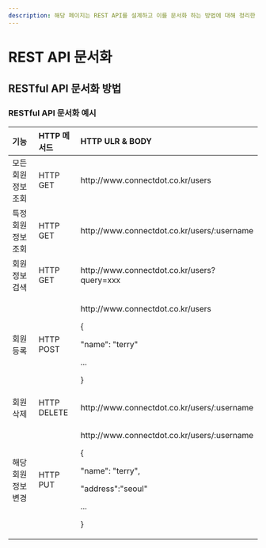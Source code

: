 ```yaml
---
description: 해당 페이지는 REST API를 설계하고 이를 문서화 하는 방법에 대해 정리한 페이지입니다.
---
```


# REST API 문서화

## RESTful API 문서화 방법

### RESTful API 문서화 예시

<table>
  <thead>
    <tr>
      <th style="text-align:left">&#xAE30;&#xB2A5;</th>
      <th style="text-align:left">HTTP &#xBA54;&#xC11C;&#xB4DC;</th>
      <th style="text-align:left">HTTP ULR &amp; BODY</th>
    </tr>
  </thead>
  <tbody>
    <tr>
      <td style="text-align:left">&#xBAA8;&#xB4E0; &#xD68C;&#xC6D0; &#xC815;&#xBCF4; &#xC870;&#xD68C;</td>
      <td
      style="text-align:left">HTTP GET</td>
        <td style="text-align:left">http://www.connectdot.co.kr/users</td>
    </tr>
    <tr>
      <td style="text-align:left">&#xD2B9;&#xC815; &#xD68C;&#xC6D0; &#xC815;&#xBCF4; &#xC870;&#xD68C;</td>
      <td
      style="text-align:left">HTTP GET</td>
        <td style="text-align:left">http://www.connectdot.co.kr/users/:username</td>
    </tr>
    <tr>
      <td style="text-align:left">&#xD68C;&#xC6D0; &#xC815;&#xBCF4; &#xAC80;&#xC0C9;</td>
      <td style="text-align:left">HTTP GET</td>
      <td style="text-align:left">http://www.connectdot.co.kr/users?query=xxx</td>
    </tr>
    <tr>
      <td style="text-align:left">&#xD68C;&#xC6D0; &#xB4F1;&#xB85D;</td>
      <td style="text-align:left">HTTP POST</td>
      <td style="text-align:left">
        <p>http://www.connectdot.co.kr/users</p>
        <p>{</p>
        <p>&quot;name&quot;: &quot;terry&quot;</p>
        <p>...</p>
        <p>}</p>
      </td>
    </tr>
    <tr>
      <td style="text-align:left">&#xD68C;&#xC6D0; &#xC0AD;&#xC81C;</td>
      <td style="text-align:left">HTTP DELETE</td>
      <td style="text-align:left">http://www.connectdot.co.kr/users/:username</td>
    </tr>
    <tr>
      <td style="text-align:left">&#xD574;&#xB2F9; &#xD68C;&#xC6D0; &#xC815;&#xBCF4; &#xBCC0;&#xACBD;</td>
      <td
      style="text-align:left">HTTP PUT</td>
        <td style="text-align:left">
          <p>http://www.connectdot.co.kr/users/:username</p>
          <p>{</p>
          <p>&quot;name&quot;: &quot;terry&quot;,</p>
          <p>&quot;address&quot;:&quot;seoul&quot;</p>
          <p>...</p>
          <p>}</p>
        </td>
    </tr>
  </tbody>
</table>

